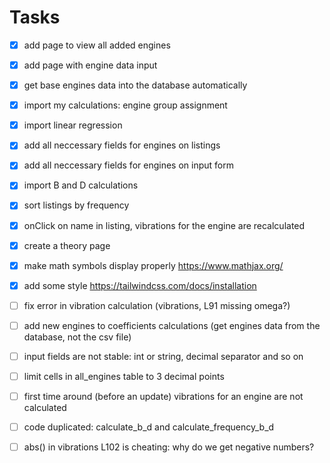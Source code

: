 # Tasks 
- [X] add page to view all added engines
- [X] add page with engine data input
- [X] get base engines data into the database automatically
- [X] import my calculations: engine group assignment
- [X] import linear regression
- [X] add all neccessary fields for engines on listings
- [X] add all neccessary fields for engines on input form
- [X] import B and D calculations
- [X] sort listings by frequency
- [X] onClick on name in listing, vibrations for the engine are recalculated
- [X] create a theory page
- [X] make math symbols display properly https://www.mathjax.org/ 
- [X] add some style https://tailwindcss.com/docs/installation
- [ ] fix error in vibration calculation (vibrations, L91 missing omega?)
- [ ] add new engines to coefficients calculations (get engines data from the database, not the csv file)
- [ ] input fields are not stable: int or string, decimal separator and so on
- [ ] limit cells in all_engines table to 3 decimal points
- [ ] first time around (before an update) vibrations for an engine are not calculated

- [ ] code duplicated: calculate_b_d and calculate_frequency_b_d
- [ ] abs() in vibrations L102 is cheating: why do we get negative numbers?